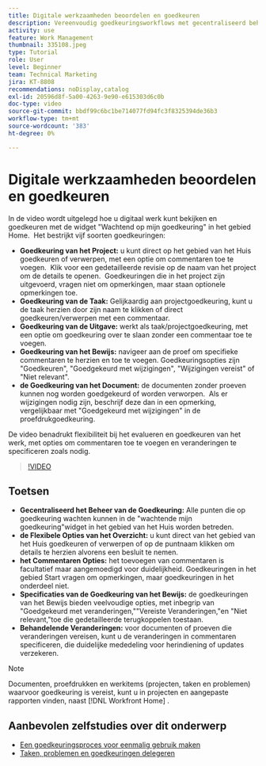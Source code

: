 ```yaml
---
title: Digitale werkzaamheden beoordelen en goedkeuren
description: Vereenvoudig goedkeuringsworkflows met gecentraliseerd beheer in de widget "Wachtend op mijn goedkeuring", flexibele revisieopties, gedetailleerde proefdrukgoedkeuringsopties en duidelijke opmerkingen voor efficiënte communicatie en updates.
activity: use
feature: Work Management
thumbnail: 335108.jpeg
type: Tutorial
role: User
level: Beginner
team: Technical Marketing
jira: KT-8808
recommendations: noDisplay,catalog
exl-id: 20596d8f-5a00-4263-9e90-e615303d6c0b
doc-type: video
source-git-commit: bbdf99c6bc1be714077fd94fc3f8325394de36b3
workflow-type: tm+mt
source-wordcount: '383'
ht-degree: 0%

---
```


# Digitale werkzaamheden beoordelen en goedkeuren

In de video wordt uitgelegd hoe u digitaal werk kunt bekijken en goedkeuren met de widget &quot;Wachtend op mijn goedkeuring&quot; in het gebied Home. &#x200B; Het bestrijkt vijf soorten goedkeuringen:

* **Goedkeuring van het Project:** u kunt direct op het gebied van het Huis goedkeuren of verwerpen, met een optie om commentaren toe te voegen. &#x200B; Klik voor een gedetailleerde revisie op de naam van het project om de details te openen. &#x200B; Goedkeuringen die in het project zijn uitgevoerd, vragen niet om opmerkingen, maar staan optionele opmerkingen toe.
* **Goedkeuring van de Taak:** Gelijkaardig aan projectgoedkeuring, kunt u de taak herzien door zijn naam te klikken of direct goedkeuren/verwerpen met een commentaar.
* **Goedkeuring van de Uitgave:** werkt als taak/projectgoedkeuring, met een optie om goedkeuring over te slaan zonder een commentaar toe te voegen.
* **Goedkeuring van het Bewijs:** navigeer aan de proef om specifieke commentaren te herzien en toe te voegen. &#x200B; Goedkeuringsopties zijn &quot;Goedkeuren&quot;, &quot;Goedgekeurd met wijzigingen&quot;, &quot;Wijzigingen vereist&quot; of &quot;Niet relevant&quot;.
* **de Goedkeuring van het Document:** de documenten zonder proeven kunnen nog worden goedgekeurd of worden verworpen. &#x200B; Als er wijzigingen nodig zijn, beschrijf deze dan in een opmerking, vergelijkbaar met &quot;Goedgekeurd met wijzigingen&quot; in de proefdrukgoedkeuring.

De video benadrukt flexibiliteit bij het evalueren en goedkeuren van het werk, met opties om commentaren toe te voegen en veranderingen te specificeren zoals nodig. &#x200B;

>[!VIDEO](https://video.tv.adobe.com/v/335108/?quality=12&learn=on&enablevpops=1)

## Toetsen

* **Gecentraliseerd het Beheer van de Goedkeuring:** Alle punten die op goedkeuring wachten kunnen in de &quot;wachtende mijn goedkeuring&quot;widget in het gebied van het Huis worden betreden. &#x200B;
* **de Flexibele Opties van het Overzicht:** u kunt direct van het gebied van het Huis goedkeuren of verwerpen of op de puntnaam klikken om details te herzien alvorens een besluit te nemen. &#x200B;
* **het Commentaren Opties:** het toevoegen van commentaren is facultatief maar aangemoedigd voor duidelijkheid. &#x200B; Goedkeuringen in het gebied Start vragen om opmerkingen, maar goedkeuringen in het onderdeel niet. &#x200B;
* **Specificaties van de Goedkeuring van het Bewijs:** de goedkeuringen van het Bewijs bieden veelvoudige opties, met inbegrip van &quot;Goedgekeurd met veranderingen,&quot;&quot;Vereiste Veranderingen,&quot;en &quot;Niet relevant,&quot;toe die gedetailleerde terugkoppelen toestaan. &#x200B;
* **Behandelende Veranderingen:** voor documenten of proeven die veranderingen vereisen, kunt u de veranderingen in commentaren specificeren, die duidelijke mededeling voor herindiening of updates verzekeren. &#x200B;


>[!NOTE]
>
>Documenten, proefdrukken en werkitems (projecten, taken en problemen) waarvoor goedkeuring is vereist, kunt u in projecten en aangepaste rapporten vinden, naast [!DNL Workfront Home] .

## Aanbevolen zelfstudies over dit onderwerp

* [Een goedkeuringsproces voor eenmalig gebruik maken](/help/manage-work/approval-processes-and-milestone-paths/create-a-single-use-approval-process.md)
* [Taken, problemen en goedkeuringen delegeren](/help/manage-work/approval-processes-and-milestone-paths/delegate-approvals.md)


<!--
learn more URLS
Approving work
Home area for Reviewers
Guides
Home overview for Reviewers
Issue page overview
-->
